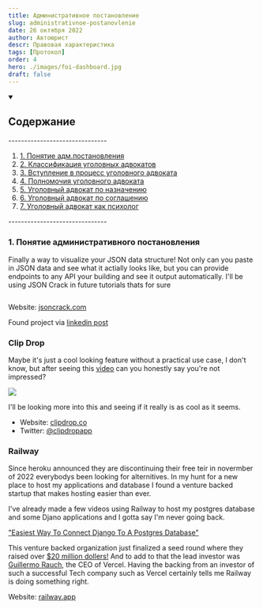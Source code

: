 ```yaml
---
title: Административное постановление
slug: administrativnoe-postanovlenie
date: 26 октября 2022
author: Автоюрист
descr: Правовая характеристика
tags: [Протокол]
order: 4
hero: ./images/foi-dashboard.jpg
draft: false
---
```


<details open>
  <summary><h2>Содержание</h2></summary>
  -------------------------------
    <ol>
      <li>
        <a href="#">1. Понятие адм.постановления</a>  
      </li>
      <li>
        <a href="#">2. Классификация уголовных адвокатов</a>  
      </li>
      <li>
        <a href="#">3. Вступление в процесс уголовного адвоката</a> 
      </li>
      <li>
      <a href="#">4. Полномочия уголовного адвоката</a>  
      </li>
      <li>
      <a href="#">5. Уголовный адвокат по назначению</a>  
      </li>
      <li>
      <a href="#">6. Уголовный адвокат по соглашению</a>  
      </li>
      <li>
      <a href="#">7. Уголовный адвокат как психолог</a> 
      </li>
    </ol>
    -------------------------------
</details>

<div class="body-post">
  
### 1. Понятие административного постановления

<p>Finally a way to visualize your JSON data structure! Not only can you paste in JSON data and see what it actially looks like, but you can provide endpoints to any API your building and see it output automatically. I'll be using JSON Crack in future tutorials thats for sure</p>

<img 
  class="py-8" 
  src="./images/jsoncrack.png" 
  alt="" 
/>

Website: <a href="https://jsoncrack.com/" target="_blank">jsoncrack.com</a>

Found project via <a href="https://www.linkedin.com/posts/vikasyadav94_vscode-programming-softwaredevelopment-activity-6980755542222761984-KZO3?utm_source=share&utm_medium=member_desktop" target="_blank">linkedin post</a>


### Clip Drop

Maybe it's just a cool looking feature without a practical use case, I don't know, but after seeing this <a href="https://www.linkedin.com/feed/update/urn:li:activity:6979199986219544576?updateEntityUrn=urn%3Ali%3Afs_feedUpdate%3A%28V2%2Curn%3Ali%3Aactivity%3A6979199986219544576%29" target_="blank">video</a> can you honestly say you're not impressed?


<img class='py-8' src="./images/clipdrop.gif" />


I'll be looking more into this and seeing if it really is as cool as it seems.

- Website: <a href="https://clipdrop.co" target="_blank">clipdrop.co</a>
- Twitter: <a href="https://twitter.com/clipdropapp" target="_blank">@clipdropapp</a>

### Railway

Since heroku announced they are discontinuing their free teir in novermber of 2022 everybodys been looking for alternitives. In my hunt for a new place to host my applications and database I found a venture backed startup that makes hosting easier than ever. 

I've already made a few videos using Railway to host my postgres database and some Djano applications and I gotta say I'm never going back.

<a href="https://youtu.be/HEV1PWycOuQ" target="_blank">"Easiest Way To Connect Django To A Postgres Database"</a>

This venture backed organization just finalized a seed round where they raised over <a href="https://techcrunch.com/2022/05/31/railway-snags-20m-to-streamline-the-process-of-deploying-apps-and-services/" target="_blank">$20 million dollers!</a> And to add to that the lead investor was <a href="https://twitter.com/rauchg" target="_blank">Guillermo Rauch</a>, the CEO of Vercel. Having the backing from an investor of such a successful Tech company such as Vercel certainly tells me Railway is doing something right.

Website: <a href="https://railway.app/">railway.app</a>
</div>